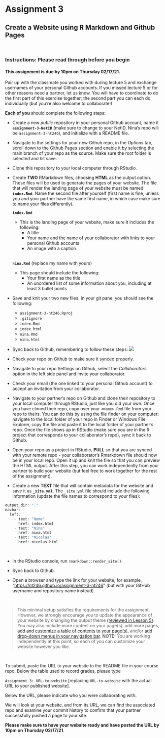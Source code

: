 Assignment 3
================

## Create a Website using R Markdown and Github Pages

<br>

### Instructions: Please read through before you begin

#### This assignment is due by **10pm on Thursday 02/17/21**.

Pair up with the classmate you worked with during lecture 5 and exchange
usernames of your personal Github accounts. If you missed lecture 5 or
for other reasons need a partner, let us know. You will have to
coordinate to do the first part of this exercise together; the second
part you can each do individually (but you’re also welcome to
collaborate!)

**Each of you** should complete the following steps:

-   Create a new *public* repository in your personal Github account,
    name it **`assignment-3-NetID`** (make sure to change to your NetID,
    Nina’s repo will be `assignment-3-nt246`), and initialize with a
    README file.

-   Navigate to the settings for your new Github repo, in the *Options*
    tab, scroll down to the Github Pages section and enable it by
    selecting the main branch of your repo as the source. Make sure the
    root folder is selected and hit save.

-   Clone this repository to your local computer through RStudio.

-   Create **TWO** RMarkdown files, choosing **HTML** as the output
    option. These files will be used to generate the pages of your
    website. The file that will render the landing page of your website
    must be named **`index.Rmd`**. Name the second file after yourself
    (first name is fine, unless you and your partner have the same first
    name, in which case make sure to name your files differently).

    **`index.Rmd`**

    -   This is the landing page of your website, make sure it includes
        the following:
        -   A title
        -   Your name and the name of your collaborator with links to
            your personal Github accounts
        -   An image with a caption  
            <br>

    **`nina.Rmd`** (replace my name with yours)

    -   This page should include the following:
        -   Your first name as the title
        -   An unordered list of some information about you, including
            at least 3 bullet points

-   Save and knit your two new files. In your git pane, you should see
    the following:

    -   `assignment-3-nt246.Rproj`
    -   `.gitignore`
    -   `index.Rmd`
    -   `index.html`
    -   `nina.Rmd`
    -   `nina.html`

-   Sync back to Github, remembering to follow these steps:
    ![](https://nt246.github.io/NTRES6940-data-science/assets/commit_steps.png)

-   Check your repo on Github to make sure it synced properly.

-   Navigate to your repo Settings on Github, select the *Collaborators* option in the left side panel
    and invite your collaborator.

-   Check your email (the one linked to your personal Github account) to
    accept an invitation from your collaborator.

-   Navigate to your partner’s repo on Github and clone their repository
    to your local computer through RStudio, just like you did your own.
    Once you have cloned their repo, copy over your `<name>.Rmd` file
    from your repo to theirs. You can do this by using the file finder
    on your computer: navigate to the local folder of your repo in
    Finder or Windows File Explorer, copy the file and paste it to the
    local folder of your partner’s repo. Once the file shows up in
    RStudio (make sure you are in the R project that corresponds to your
    collaborator’s repo), sync it back to Github.

-   Open your repo as a project in RStudio, **PULL** so that you are
    synced with your remote repo - your collaborator’s Rmarkdown file
    should now be in your local repo. Open it up and knit the file so
    that you can preview the HTML output. After this step, you can work
    independently from your partner to build your website (but feel free
    to work together for the rest of the assignment).

-   Create a new **TEXT** file that will contain metadata for the
    website and save it as **`_site.yml`**. The `_site.yml` file should
    include the following information (update the file names to
    correspond to your files):

``` r
output_dir: "."
navbar:
  left:
    - text: "Home"
      href: index.html
    - text: "Nina"
      href: nina.html
    - text: "Nicolas"
      href: nicolas.html  
```

<br>

-   In the RStudio console, run `rmarkdown::render_site()`.

-   Sync back to Github.

-   Open a browser and type the link for your website, for example,
    “<https://nt246.github.io/assignment-3-nt246>” (but with your GitHub
    username and repository name instead).

<br>

> This minimal setup satisfies the requirements for the assignment.
> However, we strongly encourage you to update the appearance of your
> website by changing the output theme [(reviewed in Lesson
> 5)](https://nt246.github.io/NTRES-6100-data-science/lesson5-collaboration-part2.html#Adding_content_and_editing_the_website).
> You may also include more content on your page(s), add more pages,
> [add and customize a table of contents to your
> page(s)](https://bookdown.org/yihui/rmarkdown/html-document.html#table-of-contents),
> and/or [add drop-down menus in your navigation
> bar](https://bookdown.org/yihui/rmarkdown/rmarkdown-site.html#site-navigation).
> **NOTE:** You are working independently at this point, so each of you
> can customize your website however you like.

<br>

To submit, paste the URL to your website to the README file in your
course repo. Below the table used to record grades, please type

`Assignment 3: URL-to-website` [replacing `URL-to-website` with the actual URL
to your published website].

Below the URL, please indicate who you were collaborating with.  


We will look at your website, and from its URL, we can find the
associated repo and examine your commit history to confirm that your
partner successfully pushed a page to your site.

**Please make sure to have your website ready and have posted the URL by
10pm on Thursday 02/17/21**.
